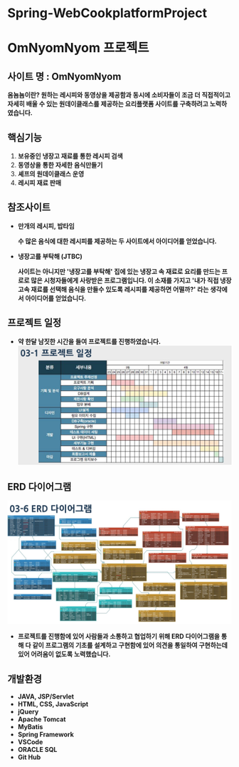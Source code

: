 # Spring-WebCookplatformProject
# OmNyomNyom 프로젝트

## **사이트 명 : OmNyomNyom**

**옴뇸뇸이란? 원하는 레시피와 동영상을 제공함과 동시에 소비자들이 조금 더 직접적이고 자세히 배울 수 있는 원데이클래스를 제공하는 요리플랫폼 사이트를 구축하려고 노력하였습니다.**

## **핵심기능**

1. **보유중인 냉장고 재료를 통한 레시피 검색**
2. **동영상을 통한 자세한 음식만들기**
3. **셰프의 원데이클래스 운영**
4. **레시피 재료 판매**

## **참조사이트**

- **만개의 레시피, 밥타임**

    **수 많은 음식에 대한 레시피를 제공하는 두 사이트에서 아이디어를 얻었습니다.**

- **냉장고를 부탁해 (JTBC)**

    **사이트는 아니지만 '냉장고를 부탁해' 집에 있는 냉장고 속 재료로 요리를 만드는 프로로 많은 시청자들에게 사랑받은 프로그램입니다. 이 소재를 가지고 '내가 직접 냉장고속 재료를 선택해 음식을 만들수 있도록 레시피를 제공하면 어떨까?' 라는 생각에서 아이디어를 얻었습니다.**

## **프로젝트 일정**

- **약 한달 남짓한 시간을 들여 프로젝트를 진행하였습니다.**
![2](/2.png)

## **ERD 다이어그램**
![1](/1.png)
- **프로젝트를 진행함에 있어 사람들과 소통하고 협업하기 위해 ERD 다이어그램을 통해 다 같이 프로그램의 기초를 설계하고 구현함에 있어 의견을 통일하여 구현하는데 있어 어려움이 없도록 노력했습니다.**



## 개발환경

- **JAVA, JSP/Servlet**
- **HTML, CSS, JavaScript**
- **jQuery**
- **Apache Tomcat**
- **MyBatis**
- **Spring Framework**
- **VSCode**
- **ORACLE SQL**
- **Git Hub**

